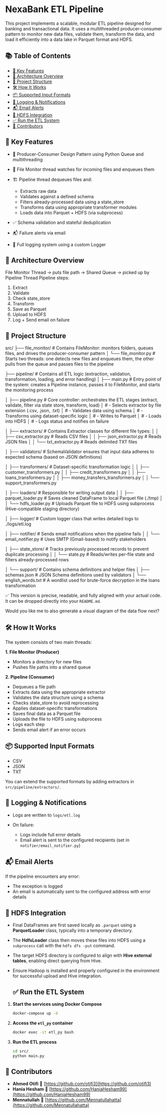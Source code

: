 # NexaBank ETL Pipeline

This project implements a scalable, modular ETL pipeline designed for banking and transactional data. It uses a multithreaded producer-consumer pattern to monitor new data files, validate them, transform the data, and load it efficiently into a data lake in Parquet format and HDFS.

## 📚 Table of Contents

* [🚀 Key Features](#-key-features)
* [🧠 Architecture Overview](#-architecture-overview)
* [📁 Project Structure](#-project-structure)
* [🛠️ How It Works](#️-how-it-works)
* [📦 Supported Input Formats](#-supported-input-formats)
* [📄 Logging & Notifications](#-logging--notifications)
* [📬 Email Alerts](#-email-alerts)
* [📂 HDFS Integration](#-hdfs-integration)
* [✅ Run the ETL System](#-run-the-etl-system)
* [👥 Contributors](#-contributors)

## 🚀 Key Features

* 🔄 Producer-Consumer Design Pattern using Python Queue and multithreading
* 📂 File Monitor thread watches for incoming files and enqueues them
* 🏗️ Pipeline thread dequeues files and:

  * Extracts raw data
  * Validates against a defined schema
  * Filters already-processed data using a state\_store
  * Transforms data using appropriate transformer modules
  * Loads data into Parquet + HDFS (via subprocess)
* ✅ Schema validation and stateful deduplication
* 📬 Failure alerts via email
* 📜 Full logging system using a custom Logger

## 🧠 Architecture Overview

File Monitor Thread → puts file path → Shared Queue → picked up by Pipeline Thread
Pipeline steps:

1. Extract
2. Validate
3. Check state\_store
4. Transform
5. Save as Parquet
6. Upload to HDFS
7. Log + Send email on failure


## 📁 Project Structure

src/
├── file\_monitor/                # Contains FileMonitor: monitors folders, queues files, and drives the producer-consumer pattern
│   └── file\_monitor.py          # Starts two threads: one detects new files and enqueues them, the other pulls from the queue and passes files to the pipeline

├── pipeline/                    # Contains all ETL logic (extraction, validation, transformation, loading, and error handling)
│   ├── main.py                  # Entry point of the system: creates a Pipeline instance, passes it to FileMonitor, and starts the monitoring process

│   ├── pipeline.py              # Core controller: orchestrates the ETL stages (extract, validate, filter via state store, transform, load)
│                                # - Selects extractor by file extension (.csv, .json, .txt)
│                                # - Validates data using schema
│                                # - Transforms using dataset-specific logic
│                                # - Writes to Parquet
│                                # - Loads into HDFS
│                                # - Logs status and notifies on failure

│   ├── extractors/              # Contains Extractor classes for different file types:
│   │   ├── csv\_extractor.py     # Reads CSV files
│   │   ├── json\_extractor.py    # Reads JSON files
│   │   └── txt\_extractor.py     # Reads delimited TXT files

│   ├── validators/              # SchemaValidator ensures that input data adheres to expected schema (based on JSON definitions)

│   ├── transformers/            # Dataset-specific transformation logic
│   │   ├── customer\_transformers.py
│   │   ├── credit\_transformers.py
│   │   ├── loans\_transformers.py
│   │   ├── money\_transfers\_transformers.py
│   │   └── support\_transformers.py

│   ├── loaders/                 # Responsible for writing output data
│   │   ├── parquet\_loader.py    # Saves cleaned DataFrame to local Parquet file (./tmp)
│   │   └── hdfs\_loader.py       # Uploads Parquet file to HDFS using subprocess (Hive-compatible staging directory)

│   ├── logger/                  # Custom logger class that writes detailed logs to ./logs/etl.log

│   ├── notifier/                # Sends email notifications when the pipeline fails
│   │   └── email\_notifier.py    # Uses SMTP (Gmail-based) to notify stakeholders

│   ├── state\_store/             # Tracks previously processed records to prevent duplicate processing
│   │   └── state.py             # Reads/writes per-file state and filters already-processed rows

│   └── support/                 # Contains schema definitions and helper files
│   ├── schemas.json         # JSON Schema definitions used by validators
│   └── english\_words.txt   # A wordlist used for brute-force decryption in the loans transformation

✅ This version is precise, readable, and fully aligned with your actual code. It can be dropped directly into your `README.md`.

Would you like me to also generate a visual diagram of the data flow next?





## 🛠️ How It Works

The system consists of two main threads:

**1. File Monitor (Producer)**

* Monitors a directory for new files
* Pushes file paths into a shared queue

**2. Pipeline (Consumer)**

* Dequeues a file path
* Extracts data using the appropriate extractor
* Validates the data structure using a schema
* Checks state\_store to avoid reprocessing
* Applies dataset-specific transformations
* Saves final data as a Parquet file
* Uploads the file to HDFS using subprocess
* Logs each step
* Sends email alert if an error occurs

## 📦 Supported Input Formats

* CSV
* JSON
* TXT

You can extend the supported formats by adding extractors in `src/pipeline/extractors/`.

## 📄 Logging & Notifications

* Logs are written to `logs/etl.log`
* On failure:

  * Logs include full error details
  * Email alert is sent to the configured recipients (set in `notifier/email_notifier.py`)


## 📬 Email Alerts

If the pipeline encounters any error:

* The exception is logged
* An email is automatically sent to the configured address with error details

## 📂 HDFS Integration

- Final DataFrames are first saved locally as `.parquet` using a **ParquetLoader** class, typically into a temporary directory.
- The **HdfsLoader** class then moves these files into HDFS using a `subprocess` call with the `hdfs dfs -put` command.
- The target HDFS directory is configured to align with **Hive external tables**, enabling direct querying from Hive.
- Ensure Hadoop is installed and properly configured in the environment for successful upload and Hive integration.

  ## ✅ Run the ETL System

1. **Start the services using Docker Compose**

   ```bash
   docker-compose up -d
   ```

2. **Access the `etl_py` container**

   ```bash
   docker exec -it etl_py bash
   ```

3. **Run the ETL process**

   ```bash
   cd src/
   python main.py
   ```


## 👥 Contributors

- **Ahmed Otifi** 🔗 [https://github.com/otifi3](https://github.com/otifi3)  
- **Hania Hesham** 🔗 [https://github.com/HaniaHesham99](https://github.com/HaniaHesham99)  
- **Mennatullah** 🔗 [https://github.com/Mennatullahatta](https://github.com/Mennatullahatta)

